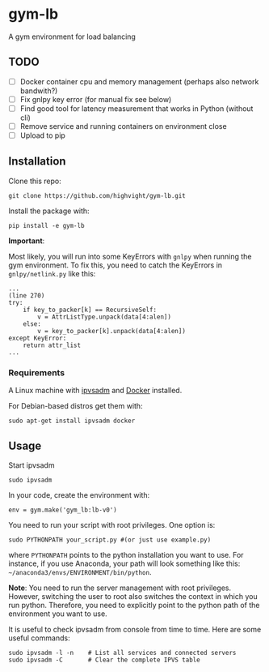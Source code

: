 # gym-lb
A gym environment for load balancing

## TODO
- [ ] Docker container cpu and memory management (perhaps also network bandwith?)
- [ ] Fix gnlpy key error (for manual fix see below)
- [ ] Find good tool for latency measurement that works in Python (without cli)
- [ ] Remove service and running containers on environment close
- [ ] Upload to pip

## Installation
Clone this repo:

```
git clone https://github.com/highvight/gym-lb.git
```

Install the package with:

```
pip install -e gym-lb
```

**Important**:

Most likely, you will run into some KeyErrors with `gnlpy` when running the gym environment. To fix this, you need to catch the KeyErrors in `gnlpy/netlink.py` like this:

```
...
(line 270)
try:
    if key_to_packer[k] == RecursiveSelf:
        v = AttrListType.unpack(data[4:alen])
    else:
        v = key_to_packer[k].unpack(data[4:alen])
except KeyError:
    return attr_list
...
```


### Requirements
A Linux machine with [ipvsadm](http://kb.linuxvirtualserver.org/wiki/Ipvsadm) and [Docker](https://www.docker.com/) installed.

For Debian-based distros get them with:

```
sudo apt-get install ipvsadm docker
```

## Usage
Start ipvsadm
```
sudo ipvsadm
```

In your code, create the environment with:
```
env = gym.make('gym_lb:lb-v0')
```

You need to run your script with root privileges. One option is:
```
sudo PYTHONPATH your_script.py #(or just use example.py)
```
where ```PYTHONPATH``` points to the python installation you want to use. For instance, if you use Anaconda, your path will look something like this: ```~/anaconda3/envs/ENVIRONMENT/bin/python```.

**Note**: You need to run the server management with root privileges. However, switching the user to root also switches the context in which you run python. Therefore, you need to explicitly point to the python path of the environment you want to use.

It is useful to check ipvsadm from console from time to time. Here are some useful commands:

```
sudo ipvsadm -l -n    # List all services and connected servers
sudo ipvsadm -C       # Clear the complete IPVS table
```
